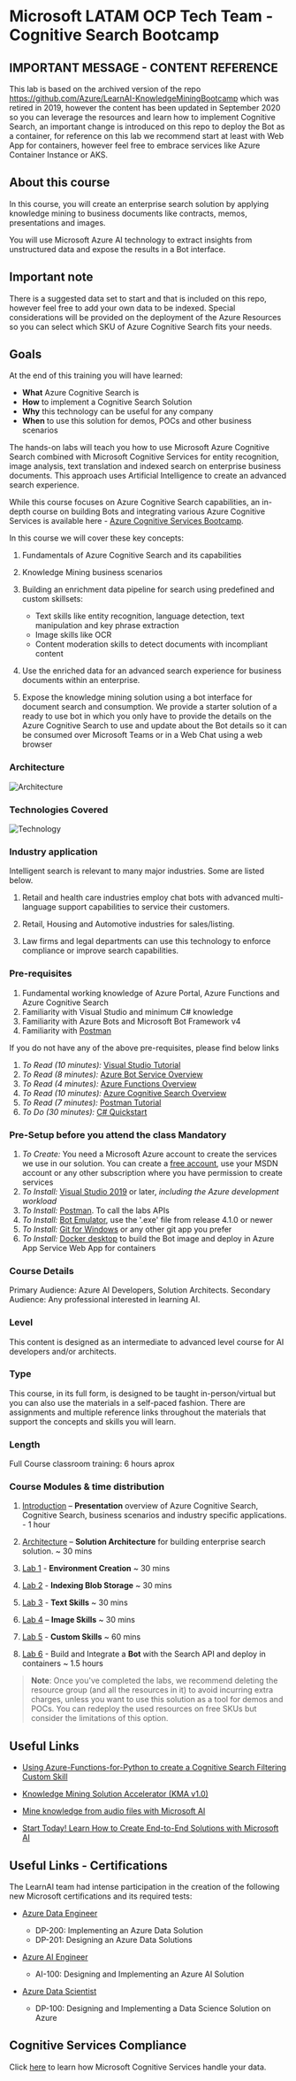 # Microsoft LATAM OCP Tech Team - Cognitive Search Bootcamp

<!-- ![Logo](./resources/images/readme/header.png) -->

## IMPORTANT MESSAGE - CONTENT REFERENCE

This lab is based on the archived version of the repo https://github.com/Azure/LearnAI-KnowledgeMiningBootcamp which was retired in 2019, however the content has been updated in September 2020 so you can leverage the resources and learn how to implement Cognitive Search, an important change is introduced on this repo to deploy the Bot as a container, for reference on this lab we recommend start at least with Web App for containers, however feel free to embrace services like Azure Container Instance or AKS.

## About this course

In this course, you will create an enterprise search solution by applying knowledge mining to business documents like contracts, memos, presentations and images.

You will use Microsoft Azure AI technology to extract insights from unstructured data and expose the results in a Bot interface.

## Important note

There is a suggested data set to start and that is included on this repo, however feel free to add your own data to be indexed. Special considerations will be provided on the deployment of the Azure Resources so you can select which SKU of Azure Cognitive Search fits your needs.

## Goals

At the end of this training you will have learned:

+ **What** Azure Cognitive Search is
+ **How** to implement a Cognitive Search Solution
+ **Why** this technology can be useful for any company
+ **When** to use this solution for demos, POCs and other business scenarios

The hands-on labs will teach you how to use Microsoft Azure Cognitive Search combined with Microsoft Cognitive Services for entity recognition, image analysis, text translation and indexed search on enterprise business documents. This approach uses Artificial Intelligence to create an advanced search experience.

While this course focuses on Azure Cognitive Search capabilities, an in-depth course on building Bots and integrating various Azure Cognitive Services is available here - [Azure Cognitive Services Bootcamp](https://github.com/Azure/LearnAI-Bootcamp).

In this course we will cover these key concepts:

1. Fundamentals of Azure Cognitive Search and its capabilities

1. Knowledge Mining business scenarios

1. Building an enrichment data pipeline for search using predefined and custom skillsets:

    + Text skills like entity recognition, language detection, text manipulation and key phrase extraction
    + Image skills like OCR
    + Content moderation skills to detect documents with incompliant content

1. Use the enriched data for an advanced search experience for business documents within an enterprise.

1. Expose the knowledge mining solution using a bot interface for document search and consumption. We provide a starter solution of a ready to use bot in which you only have to provide the details on the Azure Cognitive Search to use and update about the Bot details so it can be consumed over Microsoft Teams or in a Web Chat using a web browser

### Architecture

![Architecture](./resources/images/readme/architecture.png)

### Technologies Covered

![Technology](./resources/images/readme/tech-map.png)

### Industry application

Intelligent search is relevant to many major industries. Some are listed below.

1. Retail and health care industries employ chat bots with advanced multi-language support capabilities to service their customers.

1. Retail, Housing and Automotive industries for sales/listing.

1. Law firms and legal departments can use this technology to enforce compliance or improve search capabilities.

### Pre-requisites

1. Fundamental working knowledge of Azure Portal, Azure Functions and Azure Cognitive Search
1. Familiarity with Visual Studio and minimum C# knowledge
1. Familiarity with Azure Bots and Microsoft Bot Framework v4
1. Familiarity with [Postman](https://www.getpostman.com/)

If you do not have any of the above pre-requisites, please find below links

1. *To Read (10 minutes):* [Visual Studio Tutorial](https://docs.microsoft.com/en-us/visualstudio/ide/visual-studio-ide)
1. *To Read (8 minutes):* [Azure Bot Service Overview](https://docs.microsoft.com/en-us/azure/bot-service/bot-service-overview-introduction?view=azure-bot-service-4.0)
1. *To Read (4 minutes):* [Azure Functions Overview](https://docs.microsoft.com/en-us/azure/azure-functions/functions-overview)  
1. *To Read (10 minutes):* [Azure Cognitive Search Overview](https://docs.microsoft.com/en-us/azure/search/search-what-is-azure-search)
1. *To Read (7 minutes):* [Postman Tutorial](https://docs.microsoft.com/en-us/azure/search/search-fiddler)
1. *To Do (30 minutes):* [C# Quickstart](https://docs.microsoft.com/en-us/dotnet/csharp/quick-starts/)


### Pre-Setup before you attend the class Mandatory

1. *To Create:* You need a Microsoft Azure account to create the services we use in our solution. You can create a [free account](https://azure.microsoft.com/en-us/free/), use your MSDN account or any other subscription where you have permission to create services
1. *To Install:* [Visual Studio 2019](https://www.visualstudio.com/vs/) or later, *including the Azure development workload*
1. *To Install:* [Postman](https://www.getpostman.com/). To call the labs APIs
1. *To Install:* [Bot Emulator](https://github.com/Microsoft/BotFramework-Emulator/releases), use the '.exe' file from release 4.1.0 or newer
1. *To Install:* [Git for Windows](https://gitforwindows.org/) or any other git app you prefer
1.  *To Install:* [Docker desktop](https://www.docker.com/products/docker-desktop/) to build the Bot image and deploy in Azure App Service Web App for containers

### Course Details

Primary Audience: Azure AI Developers, Solution Architects.
Secondary Audience:  Any professional interested in learning AI.

### Level

This content is designed as an intermediate to advanced level course for AI developers and/or architects.

### Type

This course, in its full form, is designed to be taught in-person/virtual but you can also use the materials in a self-paced fashion. There are assignments and multiple reference links throughout the materials that support the concepts and skills you will learn.

### Length

Full Course classroom training:  6 hours aprox

### Course Modules & time distribution

1. [Introduction](./resources/slides/cognitivesearch-introduction.pptx) – **Presentation** overview of Azure Cognitive Search, Cognitive Search, business scenarios and industry specific applications. - 1 hour

2. [Architecture](./resources/md-files/solution-architecture.md) – **Solution Architecture** for building enterprise search solution. ~ 30 mins

3. [Lab 1](./labs/lab-01-environment-creation.md) - **Environment Creation** ~ 30 mins

4. [Lab 2](./labs/lab-02-azure-cognitive-search.md) - **Indexing Blob Storage** ~ 30 mins

5. [Lab 3](./labs/lab-03-text-skills.md) - **Text Skills** ~ 30 mins

6. [Lab 4](./labs/lab-04-image-skills.md) – **Image Skills** ~ 30 mins

7. [Lab 5](./labs/lab-05-custom-skills.md) - **Custom Skills** ~ 60 mins

8. [Lab 6](./labs/lab-06-bot-business-documents.md) - Build and Integrate a **Bot** with the Search API and deploy in containers ~ 1.5 hours

> **Note**: Once you've completed the labs, we recommend deleting the resource group (and all the resources in it) to avoid incurring extra charges, unless you want to use this solution as a tool for demos and POCs. You can redeploy the used resources on free SKUs but consider the limitations of this option.

## Useful Links

+ [Using Azure-Functions-for-Python to create a Cognitive Search Filtering Custom Skill](https://techcommunity.microsoft.com/t5/AI-Customer-Engineering-Team/Using-Azure-Functions-for-Python-to-create-a-Cognitive-Search/ba-p/850106)

+ [Knowledge Mining Solution Accelerator (KMA v1.0)](https://techcommunity.microsoft.com/t5/AI-Customer-Engineering-Team/Announcement-Knowledge-Mining-Solution-Accelerator-KMA-v1-0/ba-p/805889)

+ [Mine knowledge from audio files with Microsoft AI](https://techcommunity.microsoft.com/t5/AI-Customer-Engineering-Team/Mine-knowledge-from-audio-files-with-Microsoft-AI/ba-p/781957)

+ [Start Today! Learn How to Create End-to-End Solutions with Microsoft AI](https://techcommunity.microsoft.com/t5/AI-Customer-Engineering-Team/Start-Today-Learn-How-to-Create-End-to-End-Solutions-with/ba-p/698422)

## Useful Links - Certifications

The LearnAI team had intense participation in the creation of the following new Microsoft certifications and its required tests:

+ [Azure Data Engineer​](https://www.microsoft.com/en-us/learning/azure-data-engineer.aspx)
  + DP-200: Implementing an Azure Data Solution
  + DP-201: Designing an Azure Data Solutions​

+ [Azure AI Engineer​](https://www.microsoft.com/en-us/learning/azure-ai-engineer.aspx)
  + AI-100: Designing and Implementing an Azure AI Solution

+ [Azure Data Scientist](https://www.microsoft.com/en-us/learning/azure-data-scientist.aspx)
  + DP-100: Designing and Implementing a Data Science Solution on Azure​

## Cognitive Services Compliance

Click [here](https://azure.microsoft.com/en-us/support/legal/cognitive-services-compliance-and-privacy/) to learn how Microsoft Cognitive Services handle your data.